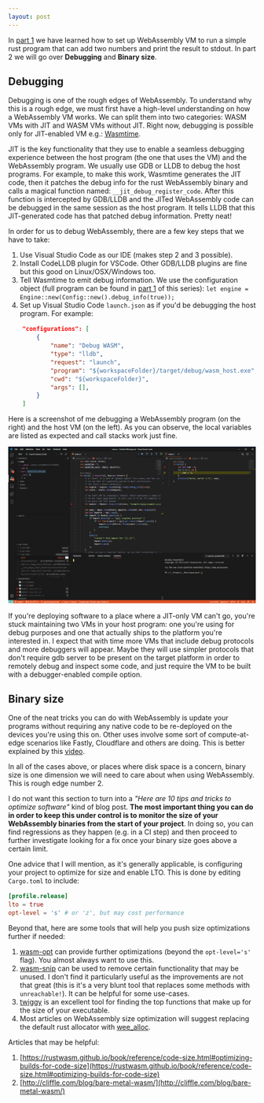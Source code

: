 ```yaml
---
layout: post
---
```


In [part 1](https://alexene.dev/2020/08/17/webassembly-without-the-browser-part-1.html) we have learned how to set up WebAssembly VM to run a simple rust program that can add two numbers and print the result to stdout. In part 2 we will go over __Debugging__ and __Binary size__. 

## Debugging
Debugging is one of the rough edges of WebAssembly. To understand why this is a rough edge, we must first have a high-level understanding on how a WebAssembly VM works. We can split them into two categories: WASM VMs with JIT and WASM VMs without JIT. Right now, debugging is possible only for JIT-enabled VM e.g.: [Wasmtime](https://github.com/bytecodealliance/wasmtime).

JIT is the key functionality that they use to enable a seamless debugging experience between the host program (the one that uses the VM) and the WebAssembly program. We usually use GDB or LLDB to debug the host programs. For example, to make this work, Wasmtime generates the JIT code, then it patches the debug info for the rust WebAssembly binary and calls a magical function named: `__jit_debug_register_code`. After this function is intercepted by GDB/LLDB and the JITed WebAssembly code can be debugged in the same session as the host program. It tells LLDB that this JIT-generated code has that patched debug information. Pretty neat!

In order for us to debug WebAssembly, there are a few key steps that we have to take:  
1. Use Visual Studio Code as our IDE (makes step 2 and 3 possible).
2. Install CodeLLDB plugin for VSCode. Other GDB/LLDB plugins are fine but this good on Linux/OSX/Windows too.
3. Tell Wasmtime to emit debug information. We use the configuration object (full program can be found in [part 1](https://alexene.dev/2020/08/17/webassembly-without-the-browser-part-1.html) of this series): `let engine = Engine::new(Config::new().debug_info(true));`
4. Set up Visual Studio Code `launch.json` as if you'd be debugging the host program. For example:
```json
    "configurations": [
        {
            "name": "Debug WASM",
            "type": "lldb",
            "request": "launch",
            "program": "${workspaceFolder}/target/debug/wasm_host.exe",
            "cwd": "${workspaceFolder}",
            "args": [],
        }
    ]
```

Here is a screenshot of me debugging a WebAssembly program (on the right) and the host VM (on the left). As you can observe, the local variables are listed as expected and call stacks work just fine.

![webAssembly debugging](/images/wasm/debug.png)

If you're deploying software to a place where a JIT-only VM can't go, you're stuck maintaining two VMs in your host program: one you're using for debug purposes and one that actually ships to the platform you're interested in. I expect that with time more VMs that include debug protocols and more debuggers will appear. Maybe they will use simpler protocols that don't require gdb server to be present on the target platform in order to remotely debug and inspect some code, and just require the VM to be built with a debugger-enabled compile option.

## Binary size
One of the neat tricks you can do with WebAssembly is update your programs without requiring any native code to be re-deployed on the devices you're using this on. Other uses involve some sort of compute-at-edge scenarios like Fastly, Cloudflare and others are doing. This is better explained by this [video](https://www.youtube.com/watch?v=vqBtoPJoQOE).  

In all of the cases above, or places where disk space is a concern, binary size is one dimension we will need to care about when using WebAssembly. This is rough edge number 2.

I do not want this section to turn into a _"Here are 10 tips and tricks to optimize software"_ kind of blog post. __The most important thing you can do in order to keep this under control is to monitor the size of your WebAssembly binaries from the start of your project__. In doing so, you can find regressions as they happen (e.g. in a CI step) and then proceed to further investigate looking for a fix once your binary size goes above a certain limit.

One advice that I will mention, as it's generally applicable, is configuring your project to optimize for size and enable LTO. This is done by editing `Cargo.toml` to include:  
```toml
[profile.release]
lto = true
opt-level = 's' # or 'z', but may cost performance
```

Beyond that, here are some tools that will help you push size optimizations further if needed:
1. [wasm-opt](https://github.com/WebAssembly/binaryen) can provide further optimizations (beyond the `opt-level='s'` flag). You almost always want to use this.
2. [wasm-snip](https://github.com/rustwasm/wasm-snip) can be used to remove certain functionality that may be unused. I don't find it particularly useful as the improvements are not that great (this is it's a very blunt tool that replaces some methods with `unreachable!`). It can be helpful for some use-cases.
3. [twiggy](https://rustwasm.github.io/twiggy/index.html) is an excellent tool for finding the top functions that make up for the size of your executable.
4. Most articles on WebAssembly size optimization will suggest replacing the default rust allocator with [wee_alloc](https://github.com/rustwasm/wee_alloc).

Articles that may be helpful:
1. [https://rustwasm.github.io/book/reference/code-size.html#optimizing-builds-for-code-size](https://rustwasm.github.io/book/reference/code-size.html#optimizing-builds-for-code-size)  
2. [http://cliffle.com/blog/bare-metal-wasm/](http://cliffle.com/blog/bare-metal-wasm/)
 